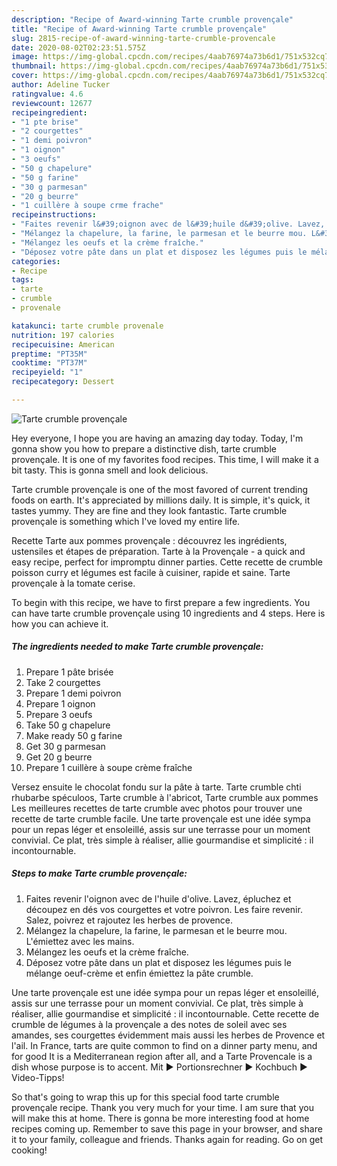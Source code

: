 ```yaml
---
description: "Recipe of Award-winning Tarte crumble provençale"
title: "Recipe of Award-winning Tarte crumble provençale"
slug: 2815-recipe-of-award-winning-tarte-crumble-provencale
date: 2020-08-02T02:23:51.575Z
image: https://img-global.cpcdn.com/recipes/4aab76974a73b6d1/751x532cq70/tarte-crumble-provencale-photo-principale-de-la-recette.jpg
thumbnail: https://img-global.cpcdn.com/recipes/4aab76974a73b6d1/751x532cq70/tarte-crumble-provencale-photo-principale-de-la-recette.jpg
cover: https://img-global.cpcdn.com/recipes/4aab76974a73b6d1/751x532cq70/tarte-crumble-provencale-photo-principale-de-la-recette.jpg
author: Adeline Tucker
ratingvalue: 4.6
reviewcount: 12677
recipeingredient:
- "1 pte brise"
- "2 courgettes"
- "1 demi poivron"
- "1 oignon"
- "3 oeufs"
- "50 g chapelure"
- "50 g farine"
- "30 g parmesan"
- "20 g beurre"
- "1 cuillère à soupe crme frache"
recipeinstructions:
- "Faites revenir l&#39;oignon avec de l&#39;huile d&#39;olive. Lavez, épluchez et découpez en dés vos courgettes et votre poivron. Les faire revenir. Salez, poivrez et rajoutez les herbes de provence."
- "Mélangez la chapelure, la farine, le parmesan et le beurre mou. L&#39;émiettez avec les mains."
- "Mélangez les oeufs et la crème fraîche."
- "Déposez votre pâte dans un plat et disposez les légumes puis le mélange oeuf-crème et enfin émiettez la pâte crumble."
categories:
- Recipe
tags:
- tarte
- crumble
- provenale

katakunci: tarte crumble provenale 
nutrition: 197 calories
recipecuisine: American
preptime: "PT35M"
cooktime: "PT37M"
recipeyield: "1"
recipecategory: Dessert

---
```



![Tarte crumble provençale](https://img-global.cpcdn.com/recipes/4aab76974a73b6d1/751x532cq70/tarte-crumble-provencale-photo-principale-de-la-recette.jpg)

Hey everyone, I hope you are having an amazing day today. Today, I'm gonna show you how to prepare a distinctive dish, tarte crumble provençale. It is one of my favorites food recipes. This time, I will make it a bit tasty. This is gonna smell and look delicious.

Tarte crumble provençale is one of the most favored of current trending foods on earth. It's appreciated by millions daily. It is simple, it's quick, it tastes yummy. They are fine and they look fantastic. Tarte crumble provençale is something which I've loved my entire life.

Recette Tarte aux pommes provençale : découvrez les ingrédients, ustensiles et étapes de préparation. Tarte à la Provençale - a quick and easy recipe, perfect for impromptu dinner parties. Cette recette de crumble poisson curry et légumes est facile à cuisiner, rapide et saine. Tarte provençale à la tomate cerise.


To begin with this recipe, we have to first prepare a few ingredients. You can have tarte crumble provençale using 10 ingredients and 4 steps. Here is how you can achieve it.

<!--inarticleads1-->

##### The ingredients needed to make Tarte crumble provençale:

1. Prepare 1 pâte brisée
1. Take 2 courgettes
1. Prepare 1 demi poivron
1. Prepare 1 oignon
1. Prepare 3 oeufs
1. Take 50 g chapelure
1. Make ready 50 g farine
1. Get 30 g parmesan
1. Get 20 g beurre
1. Prepare 1 cuillère à soupe crème fraîche


Versez ensuite le chocolat fondu sur la pâte à tarte. Tarte crumble chti rhubarbe spéculoos, Tarte crumble à l&#39;abricot, Tarte crumble aux pommes Les meilleures recettes de tarte crumble avec photos pour trouver une recette de tarte crumble facile. Une tarte provençale est une idée sympa pour un repas léger et ensoleillé, assis sur une terrasse pour un moment convivial. Ce plat, très simple à réaliser, allie gourmandise et simplicité : il incontournable. 

<!--inarticleads2-->

##### Steps to make Tarte crumble provençale:

1. Faites revenir l&#39;oignon avec de l&#39;huile d&#39;olive. Lavez, épluchez et découpez en dés vos courgettes et votre poivron. Les faire revenir. Salez, poivrez et rajoutez les herbes de provence.
1. Mélangez la chapelure, la farine, le parmesan et le beurre mou. L&#39;émiettez avec les mains.
1. Mélangez les oeufs et la crème fraîche.
1. Déposez votre pâte dans un plat et disposez les légumes puis le mélange oeuf-crème et enfin émiettez la pâte crumble.


Une tarte provençale est une idée sympa pour un repas léger et ensoleillé, assis sur une terrasse pour un moment convivial. Ce plat, très simple à réaliser, allie gourmandise et simplicité : il incontournable. Cette recette de crumble de légumes à la provençale a des notes de soleil avec ses amandes, ses courgettes évidemment mais aussi les herbes de Provence et l&#39;ail. In France, tarts are quite common to find on a dinner party menu, and for good It is a Mediterranean region after all, and a Tarte Provencale is a dish whose purpose is to accent. Mit ► Portionsrechner ► Kochbuch ► Video-Tipps! 

So that's going to wrap this up for this special food tarte crumble provençale recipe. Thank you very much for your time. I am sure that you will make this at home. There is gonna be more interesting food at home recipes coming up. Remember to save this page in your browser, and share it to your family, colleague and friends. Thanks again for reading. Go on get cooking!
